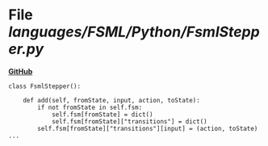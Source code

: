 # File _languages/FSML/Python/FsmlStepper.py_
**[GitHub](https://github.com/softlang/yas/blob/master/languages/FSML/Python/FsmlStepper.py)**
```
class FsmlStepper():

    def add(self, fromState, input, action, toState):
        if not fromState in self.fsm:
            self.fsm[fromState] = dict()
            self.fsm[fromState]["transitions"] = dict()
        self.fsm[fromState]["transitions"][input] = (action, toState)
...
```
